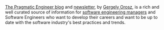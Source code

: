 [The Pragmatic Engineer blog](https://blog.pragmaticengineer.com/) and [newsletter](https://newsletter.pragmaticengineer.com/), by [Gergely Orosz](https://www.linkedin.com/in/gergelyorosz), is a rich and well curated source of information for [software engineering managers](/mgmt/sem/sem-role) and Software Engineers who want to develop their careers and want to be up to date with the software industry's best practices and trends.